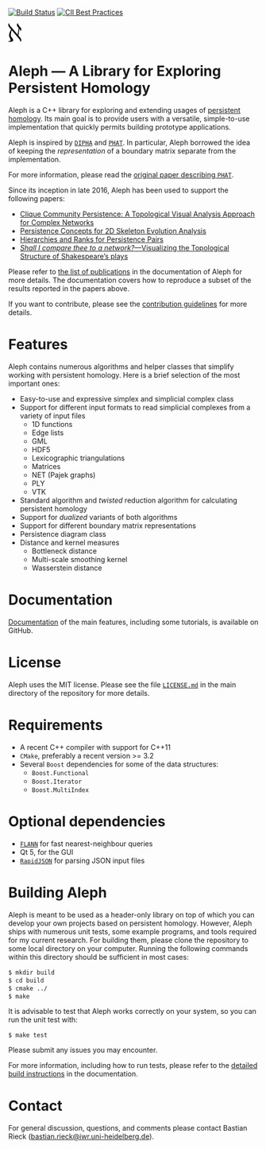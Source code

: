 [![Build Status](https://travis-ci.org/Submanifold/Aleph.svg?branch=master)](https://travis-ci.org/Submanifold/Aleph) [![CII Best Practices](https://bestpractices.coreinfrastructure.org/projects/972/badge)](https://bestpractices.coreinfrastructure.org/projects/972)

![Aleph logo](Aleph.png "The logo of Aleph in all its glory")

# Aleph &mdash; A Library for Exploring Persistent Homology

Aleph is a C++ library for exploring and extending usages of [persistent
homology](https://en.wikipedia.org/wiki/Persistent_homology). Its main
goal is to provide users with a versatile, simple-to-use implementation
that quickly permits building prototype applications.

Aleph is inspired by [`DIPHA`](https://github.com/DIPHA/dipha) and
[`PHAT`](https://bitbucket.org/phat-code/phat). In particular, Aleph
borrowed the idea of keeping the *representation* of a boundary matrix
separate from the implementation.

For more information, please read the [original paper describing
`PHAT`](https://people.mpi-inf.mpg.de/~mkerber/bkrw-pphat.pdf).

Since its inception in late 2016, Aleph has been used to support the
following papers:

- [Clique Community Persistence: A Topological Visual Analysis Approach for Complex Networks](https://submanifold.github.io/Aleph/Rieck17d.html)
- [Persistence Concepts for 2D Skeleton Evolution Analysis](https://submanifold.github.io/Aleph/Rieck17b.html)
- [Hierarchies and Ranks for Persistence Pairs](https://submanifold.github.io/Aleph/Rieck17a.html)
- [*Shall I compare thee to a network?*&mdash;Visualizing the Topological
  Structure of Shakespeare&rsquo;s plays](https://submanifold.github.io/Aleph/Rieck16b.html)

Please refer to [the list of
publications](https://submanifold.github.io/Aleph/publications) in the
documentation of Aleph for more details. The documentation covers how to
reproduce a subset of the results reported in the papers above.

If you want to contribute, please see the [contribution
guidelines](CONTRIBUTING.md) for more details.

# Features

Aleph contains numerous algorithms and helper classes that simplify
working with persistent homology. Here is a brief selection of the most
important ones:

* Easy-to-use and expressive simplex and simplicial complex class
* Support for different input formats to read simplicial complexes from
  a variety of input files
    - 1D functions
    - Edge lists
    - GML
    - HDF5
    - Lexicographic triangulations
    - Matrices
    - NET (Pajek graphs)
    - PLY
    - VTK
* Standard algorithm and *twisted* reduction algorithm for calculating
  persistent homology
* Support for *dualized* variants of both algorithms
* Support for different boundary matrix representations
* Persistence diagram class
* Distance and kernel measures
    - Bottleneck distance
    - Multi-scale smoothing kernel
    - Wasserstein distance

# Documentation

[Documentation](https://submanifold.github.io/Aleph) of the main
features, including some tutorials, is available on GitHub.

# License

Aleph uses the MIT license. Please see the file [`LICENSE.md`](LICENSE.md)
in the main directory of the repository for more details.

# Requirements

* A recent C++ compiler with support for C++11
* `CMake`, preferably a recent version >= 3.2
* Several `Boost` dependencies for some of the data structures:
  * `Boost.Functional`
  * `Boost.Iterator`
  * `Boost.MultiIndex`

# Optional dependencies

* [`FLANN`](https://github.com/mariusmuja/flann) for fast nearest-neighbour queries
* Qt 5, for the GUI
* [`RapidJSON`](http://rapidjson.org) for parsing JSON input files

# Building Aleph

Aleph is meant to be used as a header-only library on top of which you
can develop your own projects based on persistent homology. However,
Aleph ships with numerous unit tests, some example programs, and tools
required for my current research. For building them, please clone the
repository to some local directory on your computer. Running the
following commands within this directory should be sufficient in most
cases:

    $ mkdir build
    $ cd build
    $ cmake ../
    $ make

It is advisable to test that Aleph works correctly on your system, so
you can run the unit test with:

    $ make test

Please submit any issues you may encounter.

For more information, including how to run tests, please refer to the
[detailed build
instructions](https://submanifold.github.io/Aleph/building) in the
documentation.

# Contact

For general discussion, questions, and comments please contact Bastian
Rieck (bastian.rieck@iwr.uni-heidelberg.de).
